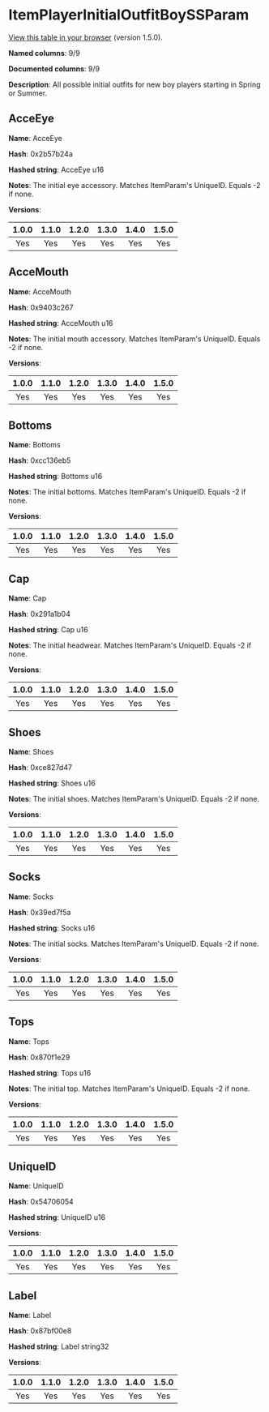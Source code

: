 # ItemPlayerInitialOutfitBoySSParam
[View this table in your browser](ItemPlayerInitialOutfitBoySSParam-value.md) (version 1.5.0).

**Named columns**: 9/9

**Documented columns**: 9/9

**Description**: All possible initial outfits for new boy players starting in Spring or Summer.
## AcceEye

**Name**: AcceEye

**Hash**: 0x2b57b24a

**Hashed string**: AcceEye u16

**Notes**: The initial eye accessory. Matches ItemParam's UniqueID. Equals -2 if none.

**Versions**: 

 | 1.0.0 | 1.1.0 | 1.2.0 | 1.3.0 | 1.4.0 | 1.5.0 |
|:--:|:--:|:--:|:--:|:--:|:--:|
| Yes | Yes | Yes | Yes | Yes | Yes| 


## AcceMouth

**Name**: AcceMouth

**Hash**: 0x9403c267

**Hashed string**: AcceMouth u16

**Notes**: The initial mouth accessory. Matches ItemParam's UniqueID. Equals -2 if none.

**Versions**: 

 | 1.0.0 | 1.1.0 | 1.2.0 | 1.3.0 | 1.4.0 | 1.5.0 |
|:--:|:--:|:--:|:--:|:--:|:--:|
| Yes | Yes | Yes | Yes | Yes | Yes| 


## Bottoms

**Name**: Bottoms

**Hash**: 0xcc136eb5

**Hashed string**: Bottoms u16

**Notes**: The initial bottoms. Matches ItemParam's UniqueID. Equals -2 if none.

**Versions**: 

 | 1.0.0 | 1.1.0 | 1.2.0 | 1.3.0 | 1.4.0 | 1.5.0 |
|:--:|:--:|:--:|:--:|:--:|:--:|
| Yes | Yes | Yes | Yes | Yes | Yes| 


## Cap

**Name**: Cap

**Hash**: 0x291a1b04

**Hashed string**: Cap u16

**Notes**: The initial headwear. Matches ItemParam's UniqueID. Equals -2 if none.

**Versions**: 

 | 1.0.0 | 1.1.0 | 1.2.0 | 1.3.0 | 1.4.0 | 1.5.0 |
|:--:|:--:|:--:|:--:|:--:|:--:|
| Yes | Yes | Yes | Yes | Yes | Yes| 


## Shoes

**Name**: Shoes

**Hash**: 0xce827d47

**Hashed string**: Shoes u16

**Notes**: The initial shoes. Matches ItemParam's UniqueID. Equals -2 if none.

**Versions**: 

 | 1.0.0 | 1.1.0 | 1.2.0 | 1.3.0 | 1.4.0 | 1.5.0 |
|:--:|:--:|:--:|:--:|:--:|:--:|
| Yes | Yes | Yes | Yes | Yes | Yes| 


## Socks

**Name**: Socks

**Hash**: 0x39ed7f5a

**Hashed string**: Socks u16

**Notes**: The initial socks. Matches ItemParam's UniqueID. Equals -2 if none.

**Versions**: 

 | 1.0.0 | 1.1.0 | 1.2.0 | 1.3.0 | 1.4.0 | 1.5.0 |
|:--:|:--:|:--:|:--:|:--:|:--:|
| Yes | Yes | Yes | Yes | Yes | Yes| 


## Tops

**Name**: Tops

**Hash**: 0x870f1e29

**Hashed string**: Tops u16

**Notes**: The initial top. Matches ItemParam's UniqueID. Equals -2 if none.

**Versions**: 

 | 1.0.0 | 1.1.0 | 1.2.0 | 1.3.0 | 1.4.0 | 1.5.0 |
|:--:|:--:|:--:|:--:|:--:|:--:|
| Yes | Yes | Yes | Yes | Yes | Yes| 


## UniqueID

**Name**: UniqueID

**Hash**: 0x54706054

**Hashed string**: UniqueID u16

**Versions**: 

 | 1.0.0 | 1.1.0 | 1.2.0 | 1.3.0 | 1.4.0 | 1.5.0 |
|:--:|:--:|:--:|:--:|:--:|:--:|
| Yes | Yes | Yes | Yes | Yes | Yes| 


## Label

**Name**: Label

**Hash**: 0x87bf00e8

**Hashed string**: Label string32

**Versions**: 

 | 1.0.0 | 1.1.0 | 1.2.0 | 1.3.0 | 1.4.0 | 1.5.0 |
|:--:|:--:|:--:|:--:|:--:|:--:|
| Yes | Yes | Yes | Yes | Yes | Yes| 


